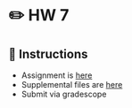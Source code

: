 # ✏️ HW 7

## 📜 Instructions
- Assignment is [here](https://github.com/USAFA-ECE/ece383/blob/main/book/Assignments/files/Homework_7.pdf)
- Supplemental files are [here](https://github.com/USAFA-ECE/ece383/raw/refs/heads/main/book/Assignments/files/Homework_7.zip)
- Submit via gradescope
